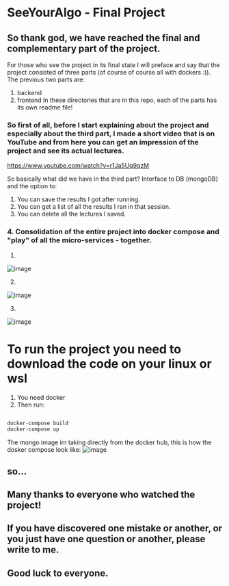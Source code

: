 # SeeYourAlgo - Final Project

## So thank god, we have reached the final and complementary part of the project.

For those who see the project in its final state I will preface and say that the project consisted of three parts (of course of course all with dockers :)).
  The previous two parts are:
1. backend
2. frontend
In these directories that are in this repo, each of the parts has its own readme file!


### So first of all, before I start explaining about the project and especially about the third part, I made a short video that is on YouTube and from here you can get an impression of the project and see its actual lectures.

https://www.youtube.com/watch?v=r1Ja5Uq9qzM

So basically what did we have in the third part?
  Interface to DB (mongoDB) and the option to:
1. You can save the results I got after running.
2. You can get a list of all the results I ran in that session.
3. You can delete all the lectures I saved.
### 4. Consolidation of the entire project into docker compose and "play" of all the micro-services - together.


1.
![image](https://user-images.githubusercontent.com/48864890/176030002-928bae0d-db40-4934-96ea-cf7c761b68d5.png)


2.
![image](https://user-images.githubusercontent.com/48864890/176030056-db15be9f-0542-4cc7-87d3-86a42ef746d9.png)


3.
![image](https://user-images.githubusercontent.com/48864890/176030118-00327a19-d435-466e-9909-960e6b29033f.png)



# To run the project you need to download the code on your linux or wsl
1. You need docker
2. Then run:
```bash

docker-compose build
docker-compose up

```
The mongo image im taking directly from the docker hub, this is how the dosker compose look like:
![image](https://user-images.githubusercontent.com/48864890/176031372-59dcf302-22a8-42a5-abd0-fb3086252785.png)




## so...
## Many thanks to everyone who watched the project!
## If you have discovered one mistake or another, or you just have one question or another, please write to me.
## Good luck to everyone.

